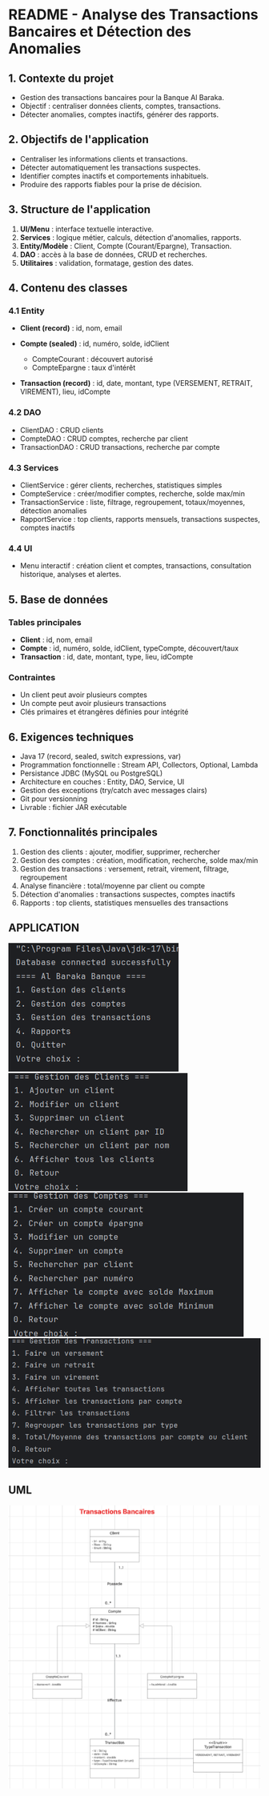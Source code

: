 # README - Analyse des Transactions Bancaires et Détection des Anomalies

## 1. Contexte du projet

* Gestion des transactions bancaires pour la Banque Al Baraka.
* Objectif : centraliser données clients, comptes, transactions.
* Détecter anomalies, comptes inactifs, générer des rapports.

## 2. Objectifs de l'application

* Centraliser les informations clients et transactions.
* Détecter automatiquement les transactions suspectes.
* Identifier comptes inactifs et comportements inhabituels.
* Produire des rapports fiables pour la prise de décision.

## 3. Structure de l'application

1. **UI/Menu** : interface textuelle interactive.
2. **Services** : logique métier, calculs, détection d'anomalies, rapports.
3. **Entity/Modèle** : Client, Compte (Courant/Epargne), Transaction.
4. **DAO** : accès à la base de données, CRUD et recherches.
5. **Utilitaires** : validation, formatage, gestion des dates.

## 4. Contenu des classes

### 4.1 Entity

* **Client (record)** : id, nom, email
* **Compte (sealed)** : id, numéro, solde, idClient

  * CompteCourant : découvert autorisé
  * CompteEpargne : taux d'intérêt
* **Transaction (record)** : id, date, montant, type (VERSEMENT, RETRAIT, VIREMENT), lieu, idCompte

### 4.2 DAO

* ClientDAO : CRUD clients
* CompteDAO : CRUD comptes, recherche par client
* TransactionDAO : CRUD transactions, recherche par compte

### 4.3 Services

* ClientService : gérer clients, recherches, statistiques simples
* CompteService : créer/modifier comptes, recherche, solde max/min
* TransactionService : liste, filtrage, regroupement, totaux/moyennes, détection anomalies
* RapportService : top clients, rapports mensuels, transactions suspectes, comptes inactifs

### 4.4 UI

* Menu interactif : création client et comptes, transactions, consultation historique, analyses et alertes.

## 5. Base de données

### Tables principales

* **Client** : id, nom, email
* **Compte** : id, numéro, solde, idClient, typeCompte, découvert/taux
* **Transaction** : id, date, montant, type, lieu, idCompte

### Contraintes

* Un client peut avoir plusieurs comptes
* Un compte peut avoir plusieurs transactions
* Clés primaires et étrangères définies pour intégrité

## 6. Exigences techniques

* Java 17 (record, sealed, switch expressions, var)
* Programmation fonctionnelle : Stream API, Collectors, Optional, Lambda
* Persistance JDBC (MySQL ou PostgreSQL)
* Architecture en couches : Entity, DAO, Service, UI
* Gestion des exceptions (try/catch avec messages clairs)
* Git pour versionning
* Livrable : fichier JAR exécutable

## 7. Fonctionnalités principales

1. Gestion des clients : ajouter, modifier, supprimer, rechercher
2. Gestion des comptes : création, modification, recherche, solde max/min
3. Gestion des transactions : versement, retrait, virement, filtrage, regroupement
4. Analyse financière : total/moyenne par client ou compte
5. Détection d'anomalies : transactions suspectes, comptes inactifs
6. Rapports : top clients, statistiques mensuelles des transactions

## APPLICATION
![img_1.png](img_1.png)
![img_4.png](img_4.png)
![img_3.png](img_3.png)
![img_2.png](img_2.png)

## UML 

![img.png](img.png)
